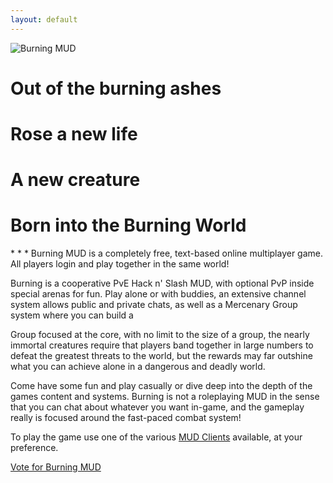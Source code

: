 ```yaml
---
layout: default
---
```

<h7><img src="{{ site.baseurl }} {% link /images/BurningMUD_ASCII_bright.png %} " alt="Burning MUD"></h7>
<div class="center">
<h1>Out of the burning ashes</h1>
<h1>Rose a new life</h1>
<h1>A new creature</h1>
<h1>Born into the Burning World</h1>
</div>
* * *
Burning MUD is a completely free, text-based online multiplayer game. All players login and play together in the same world!

Burning is a cooperative PvE Hack n' Slash MUD, with optional PvP inside special arenas for fun. Play alone or with buddies, an extensive channel system allows public and private chats, as well as a Mercenary Group system where you can build a 


Group focused at the core, with no limit to the size of a group, the nearly immortal creatures require that players band together in large numbers to defeat the greatest threats to the world, but the rewards may far outshine what you can achieve alone in a dangerous and deadly world.

Come have some fun and play casually or dive deep into the depth of the games content and systems. Burning is not a roleplaying MUD in the sense that you can chat about whatever you want in-game, and the gameplay really is focused around the fast-paced combat system!

To play the game use one of the various [MUD Clients](mud_clients.markdown) available, at your preference.

[Vote for Burning MUD](/vote.markdown)